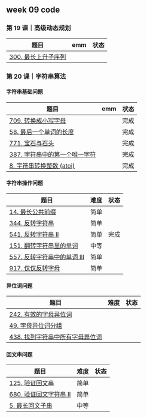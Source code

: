 ## week 09 code

### 第 19 课｜高级动态规划

| 题目                                                         | emm  | 状态 |
| ------------------------------------------------------------ | ---- | ---- |
| [300. 最长上升子序列](https://leetcode-cn.com/problems/longest-increasing-subsequence/) |      |      |



### 第 20 课｜字符串算法

#### 字符串基础问题

| 题目                                                         | emm  | 状态 |
| ------------------------------------------------------------ | ---- | ---- |
| [709. 转换成小写字母](https://leetcode-cn.com/problems/to-lower-case/) |      | 完成 |
| [58. 最后一个单词的长度](https://leetcode-cn.com/problems/length-of-last-word/) |      | 完成 |
| [771. 宝石与石头](https://leetcode-cn.com/problems/jewels-and-stones/) |      | 完成 |
| [387. 字符串中的第一个唯一字符](https://leetcode-cn.com/problems/first-unique-character-in-a-string/) |      | 完成 |
| [8. 字符串转换整数 (atoi)](https://leetcode-cn.com/problems/string-to-integer-atoi/) |      | 完成 |

#### 字符串操作问题

| 题目                                                         | 难度 | 状态 |
| ------------------------------------------------------------ | ---- | ---- |
| [14. 最长公共前缀](https://leetcode-cn.com/problems/longest-common-prefix/) | 简单 |      |
| [344. 反转字符串](https://leetcode-cn.com/problems/reverse-string/) | 简单 |      |
| [541. 反转字符串 II](https://leetcode-cn.com/problems/reverse-string-ii/) | 简单 | 完成 |
| [151. 翻转字符串里的单词](https://leetcode-cn.com/problems/reverse-words-in-a-string/) | 中等 |      |
| [557. 反转字符串中的单词 III](https://leetcode-cn.com/problems/reverse-words-in-a-string-iii/) | 简单 |      |
| [917. 仅仅反转字母](https://leetcode-cn.com/problems/reverse-only-letters/) | 简单 |      |

#### 异位词问题

| 题目                                                         | 难度 | 状态 |
| ------------------------------------------------------------ | ---- | ---- |
| [242. 有效的字母异位词](https://leetcode-cn.com/problems/valid-anagram/) |      |      |
| [49. 字母异位词分组](https://leetcode-cn.com/problems/group-anagrams/) |      |      |
| [438. 找到字符串中所有字母异位词](https://leetcode-cn.com/problems/find-all-anagrams-in-a-string/) |      |      |

#### 回文串问题

| 题目                                                         | 难度 | 状态 |
| ------------------------------------------------------------ | ---- | ---- |
| [125. 验证回文串](https://leetcode-cn.com/problems/valid-palindrome/) | 简单 |      |
| [680. 验证回文字符串 Ⅱ](https://leetcode-cn.com/problems/valid-palindrome-ii/) | 简单 |      |
| [5. 最长回文子串](https://leetcode-cn.com/problems/longest-palindromic-substring/) | 中等 |      |

